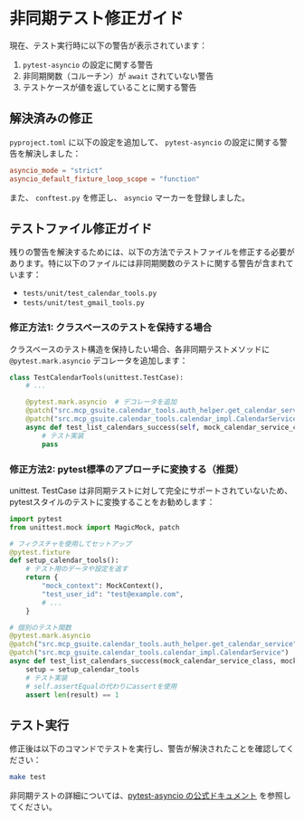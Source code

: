 # 非同期テスト修正ガイド

現在、テスト実行時に以下の警告が表示されています：

1. `pytest-asyncio` の設定に関する警告
2. 非同期関数（コルーチン）が `await` されていない警告
3. テストケースが値を返していることに関する警告

## 解決済みの修正

`pyproject.toml` に以下の設定を追加して、 `pytest-asyncio` の設定に関する警告を解決しました：

```toml
asyncio_mode = "strict"
asyncio_default_fixture_loop_scope = "function"
```

また、 `conftest.py` を修正し、 `asyncio` マーカーを登録しました。

## テストファイル修正ガイド

残りの警告を解決するためには、以下の方法でテストファイルを修正する必要があります。特に以下のファイルには非同期関数のテストに関する警告が含まれています：

- `tests/unit/test_calendar_tools.py`
- `tests/unit/test_gmail_tools.py`

### 修正方法1: クラスベースのテストを保持する場合

クラスベースのテスト構造を保持したい場合、各非同期テストメソッドに `@pytest.mark.asyncio` デコレータを追加します：

```python
class TestCalendarTools(unittest.TestCase):
    # ...

    @pytest.mark.asyncio  # デコレータを追加
    @patch("src.mcp_gsuite.calendar_tools.auth_helper.get_calendar_service")
    @patch("src.mcp_gsuite.calendar_tools.calendar_impl.CalendarService")
    async def test_list_calendars_success(self, mock_calendar_service_class, mock_get_calendar_service):
        # テスト実装
        pass
```

### 修正方法2: pytest標準のアプローチに変換する（推奨）

unittest. TestCase は非同期テストに対して完全にサポートされていないため、pytestスタイルのテストに変換することをお勧めします：

```python
import pytest
from unittest.mock import MagicMock, patch

# フィクスチャを使用してセットアップ
@pytest.fixture
def setup_calendar_tools():
    # テスト用のデータや設定を返す
    return {
        "mock_context": MockContext(),
        "test_user_id": "test@example.com",
        # ...
    }

# 個別のテスト関数
@pytest.mark.asyncio
@patch("src.mcp_gsuite.calendar_tools.auth_helper.get_calendar_service")
@patch("src.mcp_gsuite.calendar_tools.calendar_impl.CalendarService")
async def test_list_calendars_success(mock_calendar_service_class, mock_get_gmail_service, setup_calendar_tools):
    setup = setup_calendar_tools
    # テスト実装
    # self.assertEqualの代わりにassertを使用
    assert len(result) == 1
```

## テスト実行

修正後は以下のコマンドでテストを実行し、警告が解決されたことを確認してください：

```bash
make test
```

非同期テストの詳細については、[pytest-asyncio の公式ドキュメント](https://pytest-asyncio.readthedocs.io/en/latest/) を参照してください。
